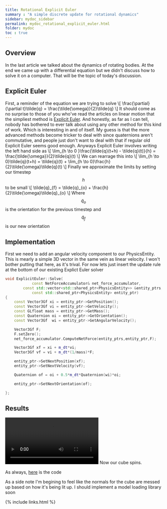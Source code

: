 ```yaml
---
title: Rotational Explicit Euler
summary : "A simple discrete update for rotational dynamics"
sidebar: mydoc_sidebar
permalink: mydoc_rotational_explicit_euler.html
folder: mydoc
toc : true
---
```


## Overview
In the last article we talked about the dynamics of rotating bodies. 
At the end we came up with a differential equation but we didn't discuss how to solve it on a computer.
That will be the topic of today's discussion. 

## Explicit Euler
First, a reminder of the equation we are trying to solve
\\[
\frac{\partial}{\partial t}\tilde{q} = \frac{\tilde{\omega}}{2}\tilde{q} 
\\]
It should come as no surprise to those of you who've read the articles on linear motion that the simpliest method is [Explicit Euler](./mydoc_explicit_euler.html). 
And honestly, as far as I can tell, nobody has bothered to ever talk about using any other method for this kind of work. 
Which is interesting in and of itself. 
My guess is that the more advanced methods become tricker to deal with since quaternions aren't commutative, and people just don't want to deal with that if regular old Explicit Euler seems good enough. 
Anyways Explicit Euler involves writing the left hand side as
\\[
\lim_{h \to 0 }\frac{\tilde{q}(t+h) - \tilde{q}(t)}{h} = \frac{\tilde{\omega}}{2}\tilde{q}(t) 
\\]
We can rearrage this into
\\[
\lim_{h \to 0}\tilde{q}(t+h) = \tilde{q}(t) + \lim_{h \to 0}\frac{h}{2}\tilde{\omega}\tilde{q}(t)
\\]
Finally we approximate the limits by setting our timestep $$h$$ to be small
\\[
\tilde{q}\_{f} =  \tilde{q}\_{o} + \frac{h}{2}\tilde{\omega}\tilde{q}\_{o}
\\]
Where $$\tilde{q}_{o}$$ is the orientation for the previous timestep and $$\tilde{q}_{f}$$ is our new orientation

## Implementation
First we need to add an angular velocity component to our PhysicsEntity.
This is mearly a simple 3D vector in the same vein as linear velocity.
I won't bother putting that here, as it's trival. 
For now lets just insert the update rule at the bottom of our existing Explict Euler solver
```c++
void ExplicitEuler::Solve(
            const NetForceAccumulator& net_force_accumulator,
        const std::vector<std::shared_ptr<PhysicsEntity>> &entity_ptrs,
            const std::shared_ptr<PhysicsEntity> entity_ptr)
{
    const Vector3Gf xi = entity_ptr->GetPosition();
    const Vector3Gf vi = entity_ptr->GetVelocity();
    const GLfloat mass = entity_ptr->GetMass();
    const Quaternion oi = entity_ptr->GetOrientation();
    const Vector3Gf  wi = entity_ptr->GetAngularVelocity();

    Vector3Gf F;
    F.setZero();
    net_force_accumulator.ComputeNetForce(entity_ptrs,entity_ptr,F);

    Vector3Gf xf = xi + m_dt*vi;
    Vector3Gf vf = vi + m_dt*(1/mass)*F;

    entity_ptr->SetNextPosition(xf);
    entity_ptr->SetNextVelocity(vf);

    Quaternion of = oi + 0.5*m_dt*Quaternion(wi)*oi;

    entity_ptr->SetNextOrientation(of);

};
```

## Results
<video controls>
  <source src="./images/Rotational Explicit Euler/rotational_explicit_euler.webm" type="video/webm"/>
</video>
Now our cube spins.

As always, [here](https://github.com/AdamSturge/Engine/tree/blog_rotational_explicit_euler) is the code

As a side note I'm begining to feel like the normals for the cube are messed up based on how it's being lit up.
I should implement a model loading library soon

{% include links.html %}
